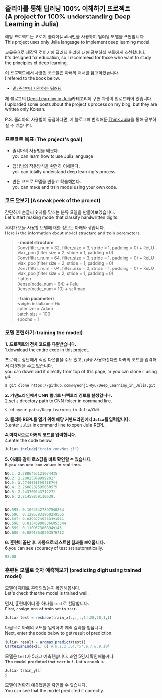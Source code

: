 ## 줄리아를 통해 딥러닝 100% 이해하기 프로젝트<br/>(A project for 100% understanding Deep Learning in Julia)

해당 프로젝트는 오로지 줄리아(Julia)만을 사용하여 딥러닝 모델을 구현합니다.  
This project uses only Julia language to implement deep learning model.

교육용으로 제작된 것이기에 딥러닝 원리에 대해 공부하실 분들에게 추천합니다.  
It's designed for education, so I recommend for those who want to study the principles of deep learning.

이 프로젝트에서 사용된 코드들은 아래의 저서를 참고하였습니다.  
I refered to the book below.

- [밑바닥부터 시작하는 딥러닝](https://www.hanbit.co.kr/store/books/look.php?p_code=B8475831198)

제 블로그의 [Deep Learning in Julia](https://hyeonji-ryu.github.io/categories/machinelearning/deeplearning/)카테고리에 구현 과정이 업로드되어 있습니다.  
I uploaded some posts about the project's process on my blog, but they are written only Korean.

P.S. 줄리아의 사용법이 궁금하다면, 제 블로그에 번역해둔 [Think Julia](https://hyeonji-ryu.github.io/categories/language/julia/)을 통해 공부하실 수 있습니다.

### 프로젝트 목표 (The project's goal)

- 줄리아의 사용법을 배운다.  
  you can learn how to use Julia language
  
- 딥러닝의 작동방식을 완전히 이해한다.  
  you can totally understand deep learning's process.
  
- 만든 코드로 모델을 만들고 학습해본다.  
  you can make and train model using your own code.

### 코드 맛보기 (A sneak peek of the project)

간단하게 손글씨 숫자를 맞추는 분류 모델을 만들어보겠습니다.   
Let's start making model that classify handwritten digits. 
 
우리가 오늘 사용할 모델에 대한 정보는 아래와 같습니다.  
Here is the information about model structure and train parameters.

>**- model structure**  
>Conv(filter_num = 32, filter_size = 3, stride = 1, padding = 0) + ReLU  
>Max_pool(filter size = 2, stride = 1, padding = 0)  
>Conv(filter_num = 64, filter_size = 3, stride = 1, padding = 0) + ReLU  
>Max_pool(filter size = 2, stride = 1, padding = 0)  
>Conv(filter_num = 64, filter_size = 3, stride = 1, padding = 0) + ReLU  
>Max_pool(filter size = 2, stride = 1, padding = 0)  
>Flatten  
>Dense(node_num = 64) + Relu  
>Dense(node_num = 10) + softmax 
>
>**- train parameters**  
>weight initializer = He   
>optimizer = Adam  
>batch size = 100  
>epochs = 1 

### 모델 훈련하기 (training the model)

**1. 프로젝트의 전체 코드를 다운받습니다.**  
1.download the entire code in this project. 

프로젝트 상단에서 직접 다운받을 수도 있고, git을 사용하신다면 아래의 코드를 입력해서 다운받을 수도 있습니다.  
you can download it directly from top of this page, or you can clone it using git. 
```bash
$ git clone https://github.com/Hyeonji-Ryu/Deep_Learning_in_Julia.git
```
**2. 커맨드라인에서 CNN 폴더로 디렉토리 경로를 설정합니다.**  
2.set a directory path to CNN folder in command line.
```bash
$ cd <your path>/Deep_Learning_in_Julia/CNN
```
**3. 줄리아 REPL를 열기 위해 해당 커맨드라인에서 `Julia`를 입력합니다.**  
3.enter `Julia` in command line to open Julia REPL.

**4.마지막으로 아래의 코드를 입력합니다.**  
4.enter the code below.
```Julia
Julia> include("train_convNet.jl")
``` 
**5. 아래와 같이 로스값을 바로 확인할 수 있습니다.**  
5.you can see loss values in real time.
```Julia
NO.1: 2.2886466121074425
NO.2: 2.280258799992027
NO.3: 2.2746683599835764
NO.4: 2.2608282595650575
NO.5: 2.243700243712272
NO.6: 2.214588691106391
.
.
NO.595: 0.10943427897500864
NO.596: 0.12955831960259565
NO.597: 0.03989749763491561
NO.598: 0.013439008366053344
NO.599: 0.1109573868949143
NO.600: 0.08915640203576712
```
**6. 훈련이 끝난 후, 자동으로 테스트한 결과를 보여줍니다.**  
6.you can see accuracy of test set automatically.
```Julia
98.08
```

### 훈련된 모델로 숫자 예측해보기 (predicting digit using trained model)

모델이 제대로 훈련되었는지 확인해봅시다.  
Let's check that the model is trained well.

먼저, 훈련데이터 중 하나를 `test`로 할당합니다.  
First, assign one of train set to `test`.
```julia
Julia> test = reshape(train_x[:,:,:,1],28,28,1,1)
```
다음으로 아래의 코드를 입력하여 예측 결과를 받습니다.  
Next, enter the code below to get result of prediction.
```Julia
julia> result = argmax(predict(test))
CartesianIndex(1, 6) #[0,1,2,3,4,*5*,6,7,8,9,10]
```
모델은 `test`가 5라고 예측했습니다. 과연 5인지 확인해봅시다.  
The model predicted that `test` is 5. Let's check it.
```Julia
Julia> train_y[1]
5
```
모델이 정확히 예측했음을 확인할 수 있습니다.  
You can see that the model predicted it correctly.
